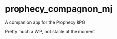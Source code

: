 # prophecy_compagnon_mj

A companion app for the Prophecy RPG

Pretty much a WiP, not stable at the moment
